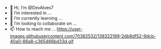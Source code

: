 - 👋 Hi, I’m @DevAlves7
- 👀 I’m interested in ...
- 🌱 I’m currently learning ...
- 💞️ I’m looking to collaborate on ...
- 📫 How to reach me ...
https://user-images.githubusercontent.com/70382532/138322189-2db8df52-9dcb-40a0-88a8-c365466bd33d.gif
<!---
DevAlves7/DevAlves7 is a ✨ special ✨ repository because its `README.md` (this file) appears on your GitHub profile.https://user-images.githubusercontent.com/70382532/138322189-2db8df52-9dcb-40a0-88a8-c365466bd33d.gif

You can click the Preview link to take a look at your changes.
--->
